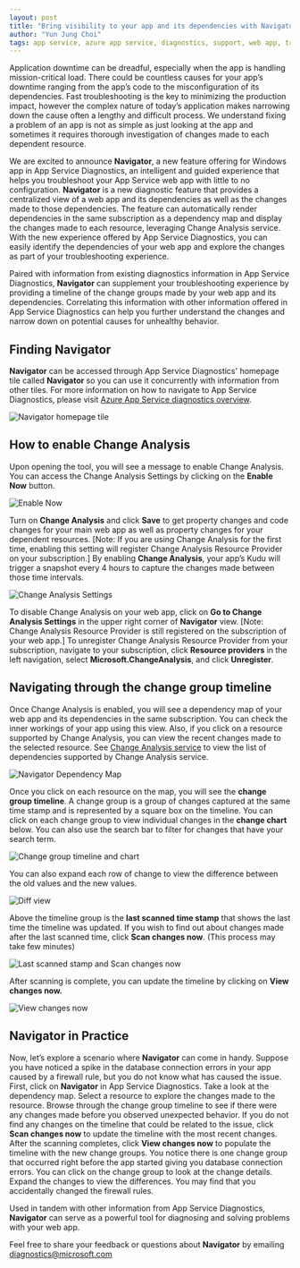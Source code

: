 ```yaml
---
layout: post
title: "Bring visibility to your app and its dependencies with Navigator"
author: "Yun Jung Choi"
tags: app service, azure app service, diagnostics, support, web app, troubleshooting, self-help
---
```


Application downtime can be dreadful, especially when the app is handling mission-critical load. There could be countless causes for your app’s downtime ranging from the app’s code to the misconfiguration of its dependencies. Fast troubleshooting is the key to minimizing the production impact, however the complex nature of today’s application makes narrowing down the cause often a lengthy and difficult process. We understand fixing a problem of an app is not as simple as just looking at the app and sometimes it requires thorough investigation of changes made to each dependent resource.

We are excited to announce **Navigator**, a new feature offering for Windows app in App Service Diagnostics, an intelligent and guided experience that helps you troubleshoot your App Service web app with little to no configuration. **Navigator** is a new diagnostic feature that provides a centralized view of a web app and its dependencies as well as the changes made to those dependencies. The feature can automatically render dependencies in the same subscription as a dependency map and display the changes made to each resource, leveraging Change Analysis service. With the new experience offered by App Service Diagnostics, you can easily identify the dependencies of your web app and explore the changes as part of your troubleshooting experience.

Paired with information from existing diagnostics information in App Service Diagnostics, **Navigator** can supplement your troubleshooting experience by providing a timeline of the change groups made by your web app and its dependencies. Correlating this information with other information offered in App Service Diagnostics can help you further understand the changes and narrow down on potential causes for unhealthy behavior.

## Finding Navigator

**Navigator** can be accessed through App Service Diagnostics' homepage tile called **Navigator** so you can use it concurrently with information from other tiles. For more information on how to navigate to App Service Diagnostics, please visit [Azure App Service diagnostics overview](https://docs.microsoft.com/en-us/azure/app-service/overview-diagnostics).

![Navigator homepage tile]({{site.baseurl}}/media/2019/08/navigator-homepage-tile.png)

## How to enable Change Analysis

Upon opening the tool, you will see a message to enable Change Analysis. You can access the Change Analysis Settings by clicking on the **Enable Now** button.

![Enable Now]({{site.baseurl}}/media/2019/08/enable-now-banner.png)

Turn on **Change Analysis** and click **Save** to get property changes and code changes for your main web app as well as property changes for your dependent resources. [Note: If you are using Change Analysis for the first time, enabling this setting will register Change Analysis Resource Provider on your subscription.] By enabling **Change Analysis**, your app’s Kudu will trigger a snapshot every 4 hours to capture the changes made between those time intervals.

![Change Analysis Settings]({{site.baseurl}}/media/2019/08/change-analysis-settings.png)

To disable Change Analysis on your web app, click on **Go to Change Analysis Settings** in the upper right corner of **Navigator** view. [Note: Change Analysis Resource Provider is still registered on the subscription of your web app.] To unregister Change Analysis Resource Provider from your subscription, navigate to your subscription, click **Resource providers** in the left navigation, select **Microsoft.ChangeAnalysis**, and click **Unregister**.

## Navigating through the change group timeline

Once Change Analysis is enabled, you will see a dependency map of your web app and its dependencies in the same subscription. You can check the inner workings of your app using this view. Also, if you click on a resource supported by Change Analysis, you can view the recent changes made to the selected resource. See [Change Analysis service](https://azure.microsoft.com/updates/application-change-analysis-for-azure-monitor-is-now-in-public-preview/) to view the list of dependencies supported by Change Analysis service.

![Navigator Dependency Map]({{site.baseurl}}/media/2019/08/navigator-dependency-map.png)

Once you click on each resource on the map, you will see the **change group timeline**. A change group is a group of changes captured at the same time stamp and is represented by a square box on the timeline. You can click on each change group to view individual changes in the **change chart** below. You can also use the search bar to filter for changes that have your search term.

![Change group timeline and chart]({{site.baseurl}}/media/2019/08/change-analysis-view.png)

You can also expand each row of change to view the difference between the old values and the new values.

![Diff view]({{site.baseurl}}/media/2019/08/firewall-rule-diff-view.png)

Above the timeline group is the **last scanned time stamp** that shows the last time the timeline was updated. If you wish to find out about changes made after the last scanned time, click **Scan changes now**. (This process may take few minutes)

![Last scanned stamp and Scan changes now]({{site.baseurl}}/media/2019/08/last-scanned-timestamp.png)

After scanning is complete, you can update the timeline by clicking on **View changes now.**

![View changes now]({{site.baseurl}}/media/2019/08/view-changes-now.png)

## Navigator in Practice

Now, let’s explore a scenario where **Navigator** can come in handy. Suppose you have noticed a spike in the database connection errors in your app caused by a firewall rule, but you do not know what has caused the issue. First, click on **Navigator** in App Service Diagnostics. Take a look at the dependency map. Select a resource to explore the changes made to the resource. Browse through the change group timeline to see if there were any changes made before you observed unexpected behavior. If you do not find any changes on the timeline that could be related to the issue, click **Scan changes now** to update the timeline with the most recent changes. After the scanning completes, click **View changes now** to populate the timeline with the new change groups. You notice there is one change group that occurred right before the app started giving you database connection errors. You can click on the change group to look at the change details. Expand the changes to view the differences. You may find that you accidentally changed the firewall rules.  

Used in tandem with other information from App Service Diagnostics, **Navigator** can serve as a powerful tool for diagnosing and solving problems with your web app.

Feel free to share your feedback or questions about **Navigator** by emailing [diagnostics@microsoft.com](mailto:diagnostics@microsoft.com)
